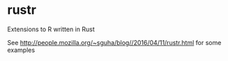 # rustr
Extensions to R written in Rust

See http://people.mozilla.org/~sguha/blog//2016/04/11/rustr.html for some examples
